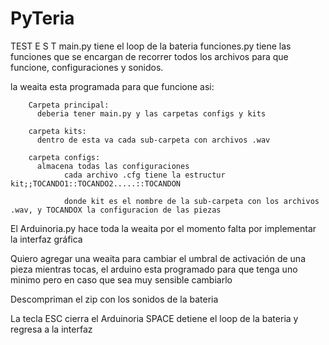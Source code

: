 # PyTeria

TEST
E
S
T
 main.py tiene el loop de la bateria 
 funciones.py tiene las funciones que se encargan de recorrer todos los archivos para que funcione, configuraciones y sonidos.

la weaita esta programada para que funcione asi:

        Carpeta principal:
          deberia tener main.py y las carpetas configs y kits

        carpeta kits:
          dentro de esta va cada sub-carpeta con archivos .wav

        carpeta configs:
          almacena todas las configuraciones
                cada archivo .cfg tiene la estructur kit;;TOCANDO1::TOCANDO2.....::TOCANDON
                
                donde kit es el nombre de la sub-carpeta con los archivos .wav, y TOCANDOX la configuracion de las piezas



El Arduinoria.py hace toda la weaita por el momento falta por implementar la interfaz gráfica

Quiero agregar una weaita para cambiar el umbral de activación de una pieza mientras tocas, el arduino esta programado para que tenga uno minimo pero en caso que sea muy sensible cambiarlo

Descompriman el zip con los sonidos de la bateria

La tecla ESC cierra el Arduinoria
SPACE detiene el loop de la bateria y regresa a la interfaz

